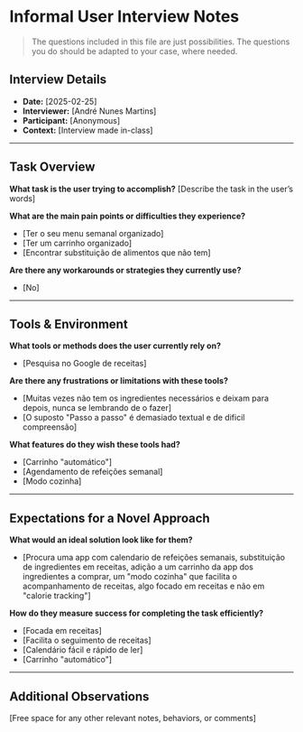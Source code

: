 # Informal User Interview Notes 

> 	The questions included in this file are just possibilities. The questions you do should be adapted to your case, where needed.

## Interview Details 
- **Date:** [2025-02-25] 
- **Interviewer:** [André Nunes Martins] 
- **Participant:** [Anonymous] 
- **Context:** [Interview made in-class] 
- --- 
## Task Overview 

 **What task is the user trying to accomplish?** 
[Describe the task in the user’s words] 

**What are the main pain points or difficulties they experience?** 
- [Ter o seu menu semanal organizado] 
- [Ter um carrinho organizado] 
- [Encontrar substituição de alimentos que não tem] 

**Are there any workarounds or strategies they currently use?** 
- [No] 

---- 
## Tools & Environment 
**What tools or methods does the user currently rely on?** 
- [Pesquisa no Google de receitas] 

**Are there any frustrations or limitations with these tools?** 
- [Muitas vezes não tem os ingredientes necessários e deixam para depois, nunca se lembrando de o fazer]
- [O suposto "Passo a passo" é demasiado textual e de dificil compreensão]  

**What features do they wish these tools had?** 
- [Carrinho "automático"] 
- [Agendamento de refeições semanal]
- [Modo cozinha]

--- 
## Expectations for a Novel Approach 

**What would an ideal solution look like for them?** 
- [Procura uma app com calendario de refeições semanais, substituição de ingredientes em receitas, adição a um carrinho da app dos ingredientes a comprar, um "modo cozinha" que facilita o acompanhamento de receitas, algo focado em receitas e não em "calorie tracking"] 

**How do they measure success for completing the task efficiently?** 
- [Focada em receitas]
- [Facilita o seguimento de receitas]
- [Calendário fácil e rápido de ler]
- [Carrinho "automático"] 

--- 
## Additional Observations 
[Free space for any other relevant notes, behaviors, or comments]
